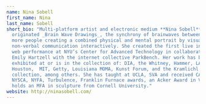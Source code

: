 ```yaml
---
name: Nina Sobell
first_name: Nina
last_name: Sobell
short_bio: "Multi-platform artist and electronic medium **Nina Sobell**
  originated _Brain Wave Drawings_, the synchrony of brainwaves between two or
  more people creating a combined physical and mental portrait by visualizing
  non-verbal communication interactively. She created the first live interactive
  web performance at NYU’s Center for Advanced Technology in collaboration with
  Emily Hartzell with the internet collective ParkBench. Her work has been
  exhibited at or is in the collection of: DIA, the Whitney, Hammer, LACMA, CAM
  Houston,  MIT, Getty, Louisiana MOMA, Kunst Forum, and the Kramlichl
  collection, among others. She has taught at UCLA, SVA and received CAPS, NEA,
  NYSCA, NYFA, Turbulence, Franklin Furnace awards, an Acker Award in Video. She
  holds an MFA in sculpture from Cornell University."
website: http://ninasobell.com/
---
```

